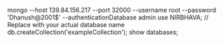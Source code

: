 mongo --host 139.84.156.217 --port 32000 --username root --password 'Dhanush@2001$' --authenticationDatabase admin
use NIRBHAVA; // Replace with your actual database name
db.createCollection('exampleCollection');
show databases;

